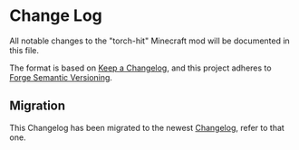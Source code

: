 # Change Log

All notable changes to the "torch-hit" Minecraft mod will be documented in this file.

The format is based on [Keep a Changelog](https://keepachangelog.com/en/1.0.0/),
and this project adheres to [Forge Semantic Versioning](https://mcforge.readthedocs.io/en/latest/gettingstarted/versioning/#versioning).

## **Migration**
This Changelog has been migrated to the newest [Changelog](https://github.com/Nyphet/torch-hit/blob/master/CHANGELOG.md), refer to that one.